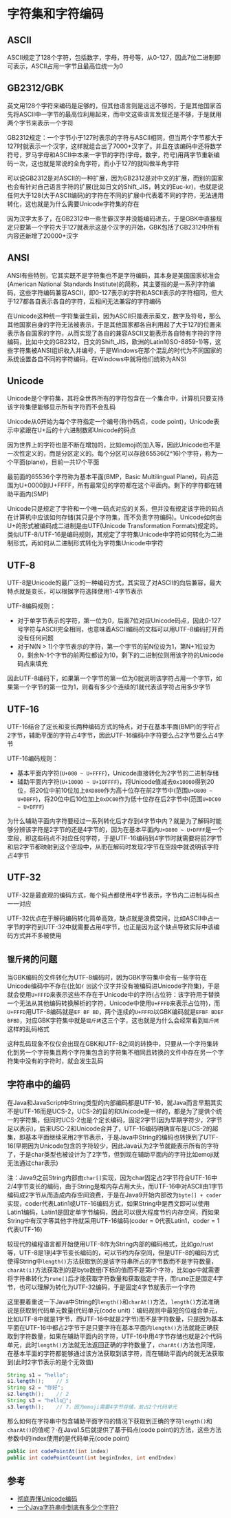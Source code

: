 # 字符集和字符编码

## ASCII

ASCII规定了128个字符，包括数字，字母，符号等，从0-127，因此7位二进制即可表示，ASCII占用一字节且最高位统一为0

## GB2312/GBK

英文用128个字符来编码是足够的，但其他语言则是远远不够的，于是其他国家首先将ASCII中一字节的最高位利用起来，而中文这些语言发现还是不够，于是就用两个字节来表示一个字符

GB2312规定：一个字节小于127时表示的字符与ASCII相同，但当两个字节都大于127时就表示一个汉字，这样就组合出了7000+汉字了。并且在该编码中还将数学符号，罗马字母和ASCII中本来一字节的字符(字母，数字，符号)用两字节重新编码一次，这也就是常说的全角字符，而小于127的就叫做半角字符

可以说GB2312是对ASCII的一种扩展，因为GB2312是对中文的扩展，而别的国家也会有针对自己语言字符的扩展(比如日文的Shift_JIS，韩文的Euc-kr)，也就是说任何大于128(大于ASCII编码)的字符在不同的扩展中代表着不同的字符，无法通用转化，这也就是为什么需要Unicode字符集的存在

因为汉字太多了，在GB2312中一些生僻汉字并没能编码进去，于是GBK中直接规定只要第一个字符大于127就表示这是个汉字的开始，GBK包括了GB2312中所有内容还新增了20000+汉字

## ANSI

ANSI有些特别，它其实既不是字符集也不是字符编码，其本身是美国国家标准会(American National Standards Institute)的简称，其主要指的是一系列字符编码，这些字符编码兼容ASCII，即0-127表示的字符和ASCII表示的字符相同，但大于127都各自表示各自的字符，互相间无法兼容的字符编码

在Unicode这种统一字符集诞生前，因为ASCII只能表示英文，数字及符号，那么其他国家自身的字符无法被表示，于是其他国家都各自利用起了大于127的位置来表示各自国家的字符，从而实现了各自的兼容ASCII又能表示各自特有字符的字符编码，比如中文的GB2312，日文的Shift_JIS，欧洲的Latin1(ISO-8859-1)等，这些字符集被ANSI组织收入并编号，于是Windows在那个混乱的时代为不同国家的系统设置各自不同的字符编码，在Windows中就将他们统称为ANSI

## Unicode

Unicode是个字符集，其将全世界所有的字符包含在一个集合中，计算机只要支持该字符集便能够显示所有字符而不会乱码

Unicode从0开始为每个字符指定一个编号(称作码点，code point)，Unicode表示中紧跟在U+后的十六进制数即Unicode的码点

因为世界上的字符也是不断在增加的，比如emoji的加入等，因此Unicode也不是一次性定义的，而是分区定义的。每个分区可以存放65536(2^16)个字符，称为一个平面(plane)，目前一共17个平面

最前面的65536个字符称为基本平面(BMP，Basic Multilingual Plane)，码点范围为U+0000到U+FFFF，所有最常见的字符都在这个平面内。剩下的字符都在辅助平面内(SMP)

Unicode只是规定了字符和一个唯一码点对应的关系，但并没有规定该字符的码点在计算机中应该如何存储(其只是个字符集，而不负责字符编码)。Unicode如何由U+的形式被编码成二进制是由UTF(Unicode Transformation Formats)规定的。类似UTF-8/UTF-16是编码规则，其规定了字符集Unicode中字符如何转化为二进制形式，再如何从二进制形式转化为字符集Unicode中字符

## UTF-8

UTF-8是Unicode的最广泛的一种编码方式，其实现了对ASCII的向后兼容，最大特点就是变长，可以根据字符选择使用1-4字节表示

UTF-8编码规则：
- 对于单字节表示的字符，第一位为0，后面7位对应Unicode码点，因此0-127号字符与ASCII完全相同，也意味着ASCII编码的文档可以用UTF-8编码打开而没有任何问题
- 对于N(N > 1)个字节表示的字符，第一个字节的前N位设为1，第N+1位设为0，剩余N-1个字节的前两位都设为10，剩下的二进制位则用该字符的Unicode码点来填充

因此UTF-8编码下，如果第一个字节的第一位为0就说明该字符占用一个字节，如果第一个字节的第一位为1，则看有多少个连续的1就代表该字符占用多少字节

## UTF-16

UTF-16结合了定长和变长两种编码方式的特点，对于在基本平面(BMP)的字符占2字节，辅助平面的字符占4字节，因此UTF-16编码中字符要么占2字节要么占4字节

UTF-16编码规则：
- 基本平面内字符(`U+000 ~ U+FFFF`)，Unicode直接转化为2字节的二进制存储
- 辅助平面内字符(`U+10000 ~ U+10FFFF`)，将Unicode值减去`0x10000`得到20位，将20位中前10位加上`0XD800`作为高十位存在前2字节中(范围`U+D800 ~ U+DBFF`)，将20位中后10位加上`0xDC00`作为低十位存在后2字节中(范围`U+DC00 ~ U+DFFF`)

为什么辅助平面内字符要经过一系列转化后才存到4字节中内？就是为了解码时能够分辨该字符是2字节的还是4字节的，因为在基本平面内`U+D800 ~ U+DFFF`是一个空段，即这些码点不对应任何字符，于是UTF-16编码到4字节时就需要将前2字节和后2字节都映射到这个空段中，从而在解码时发现2字节在空段中就说明该字符占4字节

## UTF-32

UTF-32是最直观的编码方式，每个码点都使用4字节表示，字节内二进制与码点一一对应

UTF-32优点在于解码编码转化简单高效，缺点就是浪费空间，比如ASCII中占一字节的字符到UTF-32中就需要占用4字节，也正是因为这个缺点导致实际中该编码方式并不多被使用

## `锟斤拷`的问题

当GBK编码的文件转化为UTF-8编码时，因为GBK字符集中会有一些字符在Unicode编码中不存在(比如`亻因`这个汉字并没有被编码进Unicode字符集)，于是就会使用`U+FFFD`来表示这些不存在于Unicode中的字符(占位符：该字符用于替换一个无法从其他编码转换解析的字符，Unicode中使用`U+FFFD`来表示占位符)，而`U+FFFD`用UTF-8编码就是`EF BF BD`，两个连续的`U+FFFD`以GBK编码就是`EFBF BDEF BFBD`，对应GBK字符集中就是`锟斤拷`这三个字，这也就是为什么会经常看到`锟斤拷`这样的乱码格式

这种乱码现象不仅仅会出现在GBK和UTF-8之间的转换中，只要从一个字符集转化到另一个字符集且两个字符集包含的字符集不相同且转换的文件中存在另一个字符集中没有的字符时，就会发生乱码

## 字符串中的编码

在Java和JavaScript中String类型的内部编码都是UTF-16，就Java而言早期其实不是UTF-16而是UCS-2，UCS-2的目的和Unicode是一样的，都是为了提供个统一的字符集，但同时UCS-2也是个定长编码，固定2字节(因为早期字符少，2字节足以表示)，后来USC-2和Unicode合并了，UTF-16编码明确宣布是UCS-2的超集，即基本平面继续采用2字节表示，于是Java中String的编码也转换到了UTF-16(早期因为Unicode包含的字符较少，因此Java认为2字节就能表示所有的字符了，于是char类型也被设计为了2字节，但到现在辅助平面内的字符比如emoji就无法通过char表示)

注：Java9之前String内部由`char[]`实现，因为char固定占2字节符合UTF-16中2/4字节变长的编码，由于String是堆内存占用大头，而UTF-16中对ASCII由1字节编码成2字节从而造成内存空间浪费，于是在Java9开始内部改为`byte[] + coder`实现，coder代表Latin1或UTF-16编码方式，如果String中是西文即可以使用Latin1编码，Latin1是固定单字节编码，因此可以很大程度节约内存空间，而如果String中有汉字等其他字符就采用UTF-16编码(coder = 0代表Latin1，coder = 1代表UTF-16)

较现代的编程语言都开始使用UTF-8作为String内部的编码格式，比如go/rust等，UTF-8是1到4字节变长编码的，可以节约内存空间，但是UTF-8的编码方式使得String中`length()`方法获取到的是该字符串所占的字节数而不是字符数量，`charAt(i)`方法获取到的是byte数组i下标的值而不是第i个字符，比如go中就需要将字符串转化为`rune[]`后才能获取字符数量和获取指定字符，而rune正是固定4字节，也可以理解为转化为UTF-32编码，于是固定4字节就表示一个字符

这里要着重说一下Java中String的`length()`和`charAt()`方法，`length()`方法准确说是获取到代码单元数量(代码单元(code unit)：编码规则中最短的位组合单元，比如UTF-8中就是1字节，而UTF-16中就是2字节)而不是字符数量，只是因为基本平面在UTF-16中都占2字节于是只要字符在基本平面内`length()`方法就能正确获取到字符数量，如果在辅助平面内的字符，UTF-16中用4字节存储也就是2个代码单元，此时`length()`方法就无法返回正确的字符数量了，`charAt()`方法也同理，在基本平面的字符都能够通过该方法获取到该字符，而在辅助平面内的就无法获取到(此时2字节表示的是个无效值)

```java
String s1 = "hello";
s1.length();    // 5
String s2 = "你好";
s2.length();    // 2
String s3 = "hello👴";
s3.length();    // 7，因为emoji需要4字节存储，故占2个代码单元
```

那么如何在字符串中包含辅助平面字符的情况下获取到正确的字符`length()`和`charAt()`的值呢？·在Java1.5后就提供了基于码点(code point)的方法，这些方法参数中的index使用的是代码单元(code point)

```java
public int codePointAt(int index)
public int codePointCount(int beginIndex, int endIndex)
```

## 参考

- [彻底弄懂Unicode编码](https://liyucang-git.github.io/2019/06/17/%E5%BD%BB%E5%BA%95%E5%BC%84%E6%87%82Unicode%E7%BC%96%E7%A0%81/)
- [一个Java字符串中到底有多少个字符?](https://colobu.com/2019/01/04/how-many-charactors-in-a-java-string/)
